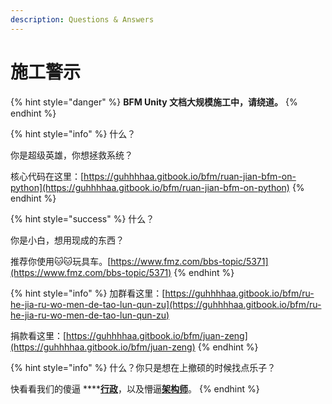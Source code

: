 ```yaml
---
description: Questions & Answers
---
```


# 施工警示

{% hint style="danger" %}
**BFM Unity 文档大规模施工中，请绕道。**
{% endhint %}

{% hint style="info" %}
什么？

你是超级英雄，你想拯救系统？  
  
核心代码在这里：[https://guhhhhaa.gitbook.io/bfm/ruan-jian-bfm-on-python](https://guhhhhaa.gitbook.io/bfm/ruan-jian-bfm-on-python)
{% endhint %}

{% hint style="success" %}
什么？  
  
你是小白，想用现成的东西？  
  
推荐你使用🐱🐱玩具车。[https://www.fmz.com/bbs-topic/5371](https://www.fmz.com/bbs-topic/5371)
{% endhint %}

{% hint style="info" %}
加群看这里：[https://guhhhhaa.gitbook.io/bfm/ru-he-jia-ru-wo-men-de-tao-lun-qun-zu](https://guhhhhaa.gitbook.io/bfm/ru-he-jia-ru-wo-men-de-tao-lun-qun-zu)  
  
捐款看这里：[https://guhhhhaa.gitbook.io/bfm/juan-zeng](https://guhhhhaa.gitbook.io/bfm/juan-zeng)
{% endhint %}

{% hint style="info" %}
什么？你只是想在上撤硕的时候找点乐子？

快看看我们的傻逼 ****[**行政**](https://guhhhhaa.gitbook.io/bfm/guan-li-wen-ti-jie-da-1-jie-gou-yin-ru)，以及懵逼[**架构师**](https://guhhhhaa.gitbook.io/bfm/guan-li-fa-zhan-lu-xian)。
{% endhint %}

